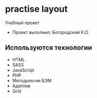 # practise layout

Учебный проект

- Проект выполнил: Богородский К.О.

## Используются технологии

- HTML
- SASS
- JavaScript
- PHP
- Методология БЭМ
- Адаптив
- Grid

